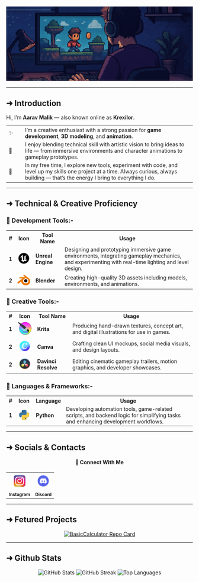 ![Banner](https://github.com/Krexilor/Krexilor/blob/main/Media/Banners/Github_Banner.png)

---
## ➜ Introduction
Hi, I’m **Aarav Malik** — also known online as **Krexilor**.

<table>
  <tr>
    <td style="width: 30px">✨</td>
    <td>I’m a creative enthusiast with a strong passion for <strong>game development</strong>, <strong>3D modeling</strong>, and <strong>animation</strong>.</td>
  </tr>
  <tr>
    <td>🎨</td>
    <td>I enjoy blending technical skill with artistic vision to bring ideas to life — from immersive environments and character animations to gameplay prototypes.</td>
  </tr>
  <tr>
    <td>🧪</td>
    <td>In my free time, I explore new tools, experiment with code, and level up my skills one project at a time. Always curious, always building — that’s the energy I bring to everything I do.</td>
  </tr>
</table>

---
## ➜ Technical & Creative Proficiency
### 🚀 Development Tools:-
<table>
  <tr>
    <th>#</th>
    <th>Icon</th>
    <th>Tool Name</th>
    <th>Usage</th>
  </tr>
  <tr>
    <td><b>1</b></td>
    <td><img src="https://github.com/Krexilor/Krexilor/blob/main/Media/Logos/Unreal-Engine.png" width="50"/></td>
    <td><b>Unreal Engine</b></td>
    <td>Designing and prototyping immersive game environments, integrating gameplay mechanics, and experimenting with real-time lighting and level design.</td>
  </tr>
  <tr>
    <td><b>2</b></td>
    <td><img src="https://github.com/Krexilor/Krexilor/blob/main/Media/Logos/Blender.png" width="50"/></td>
    <td><b>Blender</b></td>
    <td>Creating high-quality 3D assets including models, environments, and animations.</td>
  </tr>
</table>

### 🎨 Creative Tools:-
<table>
  <tr>
    <th>#</th>
    <th>Icon</th>
    <th>Tool Name</th>
    <th>Usage</th>
  </tr>
  <tr>
    <td><b>1</b></td>
    <td><img src="https://github.com/Krexilor/Krexilor/blob/main/Media/Logos/Krita.png" width="50"/></td>
    <td><b>Krita</b></td>
    <td>Producing hand-drawn textures, concept art, and digital illustrations for use in games.</td>
  </tr>
  <tr>
    <td><b>2</b></td>
    <td><img src="https://github.com/Krexilor/Krexilor/blob/main/Media/Logos/Canva.png" width="50"/></td>
    <td><b>Canva</b></td>
    <td>Crafting clean UI mockups, social media visuals, and design layouts.</td>
  </tr>
  <tr>
    <td><b>2</b></td>
    <td><img src="https://github.com/Krexilor/Krexilor/blob/main/Media/Logos/Davinvi-Resolve.png" width="50"/></td>
    <td><b>Davinci Resolve</b></td>
    <td>Editing cinematic gameplay trailers, motion graphics, and developer showcases.</td>
  </tr>
</table>

### 🧠 Languages & Frameworks:-
<table>
  <tr>
    <th>#</th>
    <th>Icon</th>
    <th>Language</th>
    <th>Usage</th>
  </tr>
  <tr>
    <td><b>1</b></td>
    <td><img src="https://github.com/Krexilor/Krexilor/blob/main/Media/Logos/Python.png" width="50"/></td>
    <td><b>Python</b></td>
    <td>Developing automation tools, game-related scripts, and backend logic for simplifying tasks and enhancing development workflows.</td>
  </tr>
</table>

---
## ➜ Socials & Contacts
<h4 align="center">🔗 Connect With Me</h4>
<table align="center">
  <tr>
    <td align="center">
      <a href="https://www.instagram.com/krexilor">
        <img src="https://github.com/Krexilor/Krexilor/blob/main/Media/Logos/Instagram.png" width="40" alt="Instagram"/><br/>
        <sub><b>Instagram</b></sub>
      </a>
    </td>
    <td align="center">
      <a href="https://discord.com/users/1369319022918631525">
        <img src="https://github.com/Krexilor/Krexilor/blob/main/Media/Logos/Discord.png" width="40" alt="Discord"/><br/>
        <sub><b>Discord</b></sub>
      </a>
    </td>
  </tr>
</table>

---
## ➜ Fetured Projects
<p align="center">
  <a href="https://github.com/Krexilor/BasicCalculator">
    <img src="https://github-readme-stats.vercel.app/api/pin/?username=Krexilor&repo=BasicCalculator&theme=radical&hide_border=true" alt="BasicCalculator Repo Card"/>
  </a>
</p>

---
## ➜ Github Stats
<p align="center">
  <img src="https://github-readme-stats.vercel.app/api?username=krexilor&theme=radical&show_icons=true&hide_border=true&count_private=true" alt="GitHub Stats" height="150"/>
  <img src="https://github-readme-streak-stats.herokuapp.com?user=krexilor&theme=radical&hide_border=true" alt="GitHub Streak" height="150"/>
  <img src="https://github-readme-stats.vercel.app/api/top-langs/?username=krexilor&theme=radical&show_icons=true&hide_border=true&layout=compact" alt="Top Languages" height="150"/>
</p>
